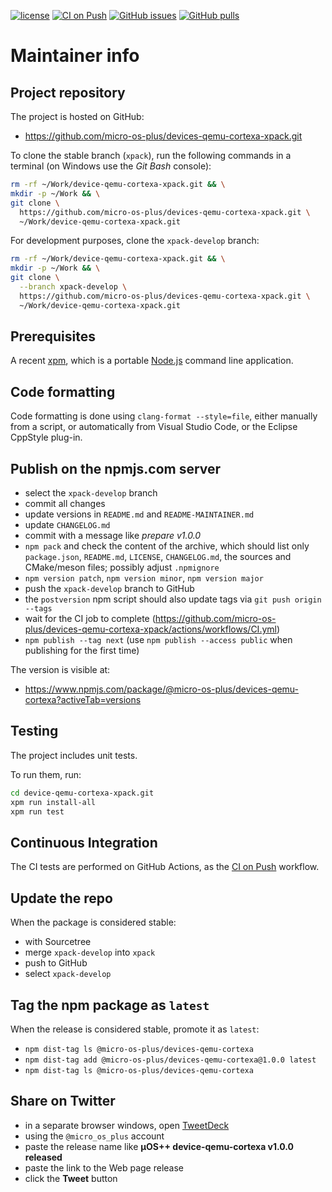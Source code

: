 [![license](https://img.shields.io/github/license/micro-os-plus/devices-qemu-cortexa-xpack)](https://github.com/micro-os-plus/devices-qemu-cortexa-xpack/blob/xpack/LICENSE)
[![CI on Push](https://github.com/micro-os-plus/devices-qemu-cortexa-xpack/workflows/CI%20on%20Push/badge.svg)](https://github.com/micro-os-plus/devices-qemu-cortexa-xpack/actions?query=workflow%3A%22CI+on+Push%22)
[![GitHub issues](https://img.shields.io/github/issues/micro-os-plus/devices-qemu-cortexa-xpack.svg)](https://github.com/micro-os-plus/devices-qemu-cortexa-xpack/issues/)
[![GitHub pulls](https://img.shields.io/github/issues-pr/micro-os-plus/devices-qemu-cortexa-xpack.svg)](https://github.com/micro-os-plus/devices-qemu-cortexa-xpack/pulls)

# Maintainer info

## Project repository

The project is hosted on GitHub:

- <https://github.com/micro-os-plus/devices-qemu-cortexa-xpack.git>

To clone the stable branch (`xpack`), run the following commands in a
terminal (on Windows use the _Git Bash_ console):

```sh
rm -rf ~/Work/device-qemu-cortexa-xpack.git && \
mkdir -p ~/Work && \
git clone \
  https://github.com/micro-os-plus/devices-qemu-cortexa-xpack.git \
  ~/Work/device-qemu-cortexa-xpack.git
```

For development purposes, clone the `xpack-develop` branch:

```sh
rm -rf ~/Work/device-qemu-cortexa-xpack.git && \
mkdir -p ~/Work && \
git clone \
  --branch xpack-develop \
  https://github.com/micro-os-plus/devices-qemu-cortexa-xpack.git \
  ~/Work/device-qemu-cortexa-xpack.git
```

## Prerequisites

A recent [xpm](https://xpack.github.io/xpm/), which is a portable
[Node.js](https://nodejs.org/) command line application.

## Code formatting

Code formatting is done using `clang-format --style=file`, either manually
from a script, or automatically from Visual Studio Code, or the Eclipse
CppStyle plug-in.

## Publish on the npmjs.com server

- select the `xpack-develop` branch
- commit all changes
- update versions in `README.md` and `README-MAINTAINER.md`
- update `CHANGELOG.md`
- commit with a message like _prepare v1.0.0_
- `npm pack` and check the content of the archive, which should list
  only `package.json`, `README.md`, `LICENSE`, `CHANGELOG.md`,
  the sources and CMake/meson files;
  possibly adjust `.npmignore`
- `npm version patch`, `npm version minor`, `npm version major`
- push the `xpack-develop` branch to GitHub
- the `postversion` npm script should also update tags via `git push origin --tags`
- wait for the CI job to complete
  (<https://github.com/micro-os-plus/devices-qemu-cortexa-xpack/actions/workflows/CI.yml>)
- `npm publish --tag next` (use `npm publish --access public` when
  publishing for the first time)

The version is visible at:

- <https://www.npmjs.com/package/@micro-os-plus/devices-qemu-cortexa?activeTab=versions>

## Testing

The project includes unit tests.

To run them, run:

```sh
cd device-qemu-cortexa-xpack.git
xpm run install-all
xpm run test
```

## Continuous Integration

The CI tests are performed on GitHub Actions, as the
[CI on Push](https://github.com/micro-os-plus/devices-qemu-cortexa-xpack/actions?query=workflow%3A%22CI+on+Push%22)
workflow.

## Update the repo

When the package is considered stable:

- with Sourcetree
- merge `xpack-develop` into `xpack`
- push to GitHub
- select `xpack-develop`

## Tag the npm package as `latest`

When the release is considered stable, promote it as `latest`:

- `npm dist-tag ls @micro-os-plus/devices-qemu-cortexa`
- `npm dist-tag add @micro-os-plus/devices-qemu-cortexa@1.0.0 latest`
- `npm dist-tag ls @micro-os-plus/devices-qemu-cortexa`

## Share on Twitter

- in a separate browser windows, open [TweetDeck](https://tweetdeck.twitter.com/)
- using the `@micro_os_plus` account
- paste the release name like **µOS++ device-qemu-cortexa v1.0.0 released**
- paste the link to the Web page release
- click the **Tweet** button
